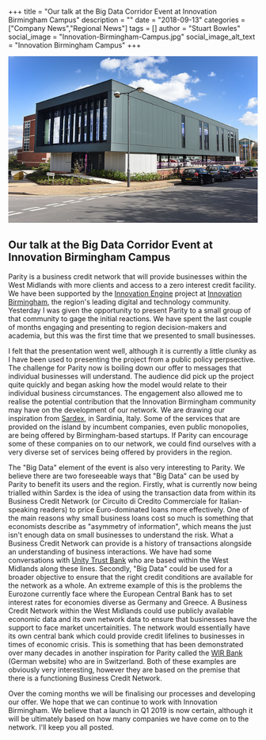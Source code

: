 +++
title = "Our talk at the Big Data Corridor Event at Innovation Birmingham Campus"
description = ""
date = "2018-09-13"
categories = ["Company News","Regional News"]
tags = []
author = "Stuart Bowles"
social_image = "Innovation-Birmingham-Campus.jpg"
social_image_alt_text = "Innovation Birmingham Campus"
+++

![Innovation Birmingham Campus](Innovation-Birmingham-Campus.jpg)

## Our talk at the Big Data Corridor Event at Innovation Birmingham Campus


Parity is a business credit network that will provide businesses within the West Midlands with more clients and access to a zero interest credit facility. We have been supported by the [Innovation Engine](http://innovation-engine.co.uk/) project at [Innovation Birmingham](https://www.innovationbham.com/), the region's leading digital and technology community. Yesterday I was given the opportunity to present Parity to a small group of that community to gage the initial reactions. We have spent the last couple of months engaging and presenting to region decision-makers and academia, but this was the first time that we presented to small businesses.

I felt that the presentation went well, although it is currently a little clunky as I have been used to presenting the project from a public policy perpsective. The challenge for Parity now is boiling down our offer to messages that individual businesses will understand. The audience did pick up the project quite quickly and began asking how the model would relate to their individual business circumstances. The engagement also allowed me to realise the potential contribution that the Innovation Birmingham community may have on the development of our network. We are drawing our inspiration from [Sardex](https://www.sardex.net/?lang=en), in Sardinia, Italy. Some of the services that are provided on the island by incumbent companies, even public monopolies, are being offered by Birmingham-based startups. If Parity can encourage some of these companies on to our network, we could find ourselves with a very diverse set of services being offered by providers in the region.

The "Big Data" element of the event is also very interesting to Parity. We believe there are two foreseeable ways that "Big Data" can be used by Parity to benefit its users and the region. Firstly, what is currently now being trialled within Sardex is the idea of using the transaction data from within its Business Credit Network (or Circuito di Credito Commerciale for Italian-speaking readers) to price Euro-dominated loans more effectively. One of the main reasons why small business loans cost so much is something that economists describe as "asymmetry of information", which means the just isn't enough data on small businesses to understand the risk. What a Business Credit Network can provide is a history of transactions alongside an understanding of business interactions. We have had some conversations with [Unity Trust Bank](https://www.unity.co.uk/) who are based within the West Midlands along these lines. Secondly, "Big Data" could be used for a broader objective to ensure that the right credit conditions are available for the network as a whole. An extreme example of this is the problems the Eurozone currently face where the European Central Bank has to set interest rates for economies diverse as Germany and Greece. A Business Credit Network within the West Midlands could use publicly available economic data and its own network data to ensure that businesses have the support to face market uncertainities. The network would essentially have its own central bank which could provide credit lifelines to businesses in times of economic crisis. This is something that has been demonstrated over many decades in another inspiration for Parity called the [WIR Bank](https://www.wir.ch/) (German website) who are in Switzerland. Both of these examples are obviously very interesting, however they are based on the premise that there is a functioning Business Credit Network.

Over the coming months we will be finalising our processes and developing our offer. We hope that we can continue to work with Innovation Birmingham. We believe that a launch in Q1 2019 is now certain, although it will be ultimately based on how many companies we have come on to the network. I'll keep you all posted.
